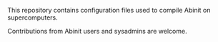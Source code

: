 This repository contains configuration files used to compile 
Abinit on supercomputers.

Contributions from Abinit users and sysadmins are welcome. 